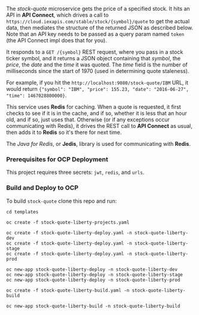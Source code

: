 <!--
       Copyright 2017 IBM Corp All Rights Reserved

   Licensed under the Apache License, Version 2.0 (the "License");
   you may not use this file except in compliance with the License.
   You may obtain a copy of the License at

       http://www.apache.org/licenses/LICENSE-2.0

   Unless required by applicable law or agreed to in writing, software
   distributed under the License is distributed on an "AS IS" BASIS,
   WITHOUT WARRANTIES OR CONDITIONS OF ANY KIND, either express or implied.
   See the License for the specific language governing permissions and
   limitations under the License.
-->

The *stock-quote* microservice gets the price of a specified stock.  It hits an API in **API Connect**,
which drives a call to `https://cloud.iexapis.com/stable/stock/{symbol}/quote` to get the actual data,
then mediates the structure of the returned JSON as described below.  Note that an API key needs to be
passed as a query param named `token` (the API Connect impl does that for you).

It responds to a `GET /{symbol}` REST request, where you pass in a stock ticker symbol, and it returns
a JSON object containing that *symbol*, the *price*, the *date* and the *time* it was quoted.  The *time*
field is the number of milliseconds since the start of 1970 (used in determining quote staleness).

For example, if you hit the `http://localhost:9080/stock-quote/IBM` URL, it would return
`{"symbol": "IBM", "price": 155.23, "date": "2016-06-27", "time": 1467028800000}`.

This service uses **Redis** for caching.  When a quote is requested, it first checks to see if it is
in the cache, and if so, whether it is less that an hour old, and if so, just uses that.  Otherwise
(or if any exceptions occur communicating with Redis), it drives the REST call to **API Connect** as
usual, then adds it to **Redis** so it's there for next time.

The *Java for Redis*, or **Jedis**, library is used for communicating with **Redis**.

 ### Prerequisites for OCP Deployment
 This project requires three secrets: `jwt`, `redis`, and `urls`.
 
 ### Build and Deploy to OCP
To build `stock-quote` clone this repo and run:
```
cd templates

oc create -f stock-quote-liberty-projects.yaml

oc create -f stock-quote-liberty-deploy.yaml -n stock-quote-liberty-dev
oc create -f stock-quote-liberty-deploy.yaml -n stock-quote-liberty-stage
oc create -f stock-quote-liberty-deploy.yaml -n stock-quote-liberty-prod

oc new-app stock-quote-liberty-deploy -n stock-quote-liberty-dev
oc new-app stock-quote-liberty-deploy -n stock-quote-liberty-stage
oc new-app stock-quote-liberty-deploy -n stock-quote-liberty-prod

oc create -f stock-quote-liberty-build.yaml -n stock-quote-liberty-build

oc new-app stock-quote-liberty-build -n stock-quote-liberty-build

```
